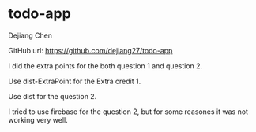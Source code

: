 # todo-app


Dejiang Chen

GitHub url: https://github.com/dejiang27/todo-app

I did the extra points for the both question 1 and question 2. 

Use dist-ExtraPoint for the Extra credit 1.

Use dist for the question 2.

I tried to use firebase for the question 2, but for some reasones it was not working very well.
